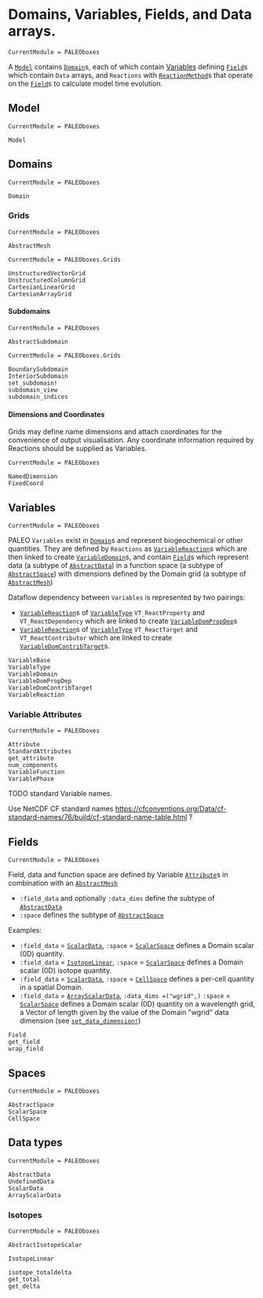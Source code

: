 # Domains, Variables, Fields, and Data arrays.

```@meta
CurrentModule = PALEOboxes
```
A [`Model`](@ref) contains [`Domain`](@ref)s, each of which contain [Variables](@ref) defining [`Field`](@ref)s which contain `Data` arrays, and `Reactions` with [`ReactionMethod`](@ref)s that operate on the [`Field`](@ref)s to calculate model time evolution.

## Model
```@meta
CurrentModule = PALEOboxes
```
```@docs
Model
```

## Domains
```@meta
CurrentModule = PALEOboxes
```
```@docs
Domain
```

### Grids
```@meta
CurrentModule = PALEOboxes
```
```@docs
AbstractMesh
```
```@meta
CurrentModule = PALEOboxes.Grids
```
```@docs
UnstructuredVectorGrid
UnstructuredColumnGrid
CartesianLinearGrid
CartesianArrayGrid
```

#### Subdomains
```@meta
CurrentModule = PALEOboxes
```
```@docs
AbstractSubdomain
```
```@meta
CurrentModule = PALEOboxes.Grids
```
```@docs
BoundarySubdomain
InteriorSubdomain
set_subdomain!
subdomain_view
subdomain_indices
```

#### Dimensions and Coordinates
Grids may define name dimensions and attach coordinates for the convenience of output visualisation. Any coordinate information required by Reactions should be supplied as Variables.
```@meta
CurrentModule = PALEOboxes
```
```@docs
NamedDimension
FixedCoord
```

## Variables

```@meta
CurrentModule = PALEOboxes
```
PALEO `Variables` exist in [`Domain`](@ref)s and represent biogeochemical or other quantities.
They are defined by `Reactions` as [`VariableReaction`](@ref)s which are then linked to create [`VariableDomain`](@ref)s,
and contain [`Field`](@ref)s which represent data (a subtype of [`AbstractData`](@ref)) in a function space (a subtype of [`AbstractSpace`](@ref)) with dimensions defined by the Domain grid (a subtype of [`AbstractMesh`](@ref))

Dataflow dependency between `Variables` is represented by two pairings:
- [`VariableReaction`](@ref)s of [`VariableType`](@ref) `VT_ReactProperty` and `VT_ReactDependency` which are linked to create [`VariableDomPropDep`](@ref)s
- [`VariableReaction`](@ref)s of [`VariableType`](@ref) `VT_ReactTarget` and `VT_ReactContributor` which are linked to create  [`VariableDomContribTarget`](@ref)s.


```@docs
VariableBase
VariableType
VariableDomain
VariableDomPropDep
VariableDomContribTarget
VariableReaction
```

### Variable Attributes
```@meta
CurrentModule = PALEOboxes
```
```@docs
Attribute
StandardAttributes
get_attribute
num_components
VariableFunction
VariablePhase
```

TODO standard Variable names.

Use NetCDF CF standard names <https://cfconventions.org/Data/cf-standard-names/76/build/cf-standard-name-table.html> ?

## Fields
```@meta
CurrentModule = PALEOboxes
```
Field, data and function space are defined by Variable [`Attribute`](@ref)s in combination with an [`AbstractMesh`](@ref)
- `:field_data` and optionally `:data_dims` define the subtype of [`AbstractData`](@ref)
- `:space` defines the subtype of [`AbstractSpace`](@ref)

Examples:
- `:field_data` = [`ScalarData`](@ref), `:space` = [`ScalarSpace`](@ref) defines a Domain scalar (0D) quantity.
- `:field_data` = [`IsotopeLinear`](@ref), `:space` = [`ScalarSpace`](@ref) defines a Domain scalar (0D) isotope quantity.
- `:field_data` = [`ScalarData`](@ref), `:space` = [`CellSpace`](@ref) defines a per-cell quantity in a spatial Domain.
- `:field_data` = [`ArrayScalarData`](@ref), `:data_dims =("wgrid",)` `:space` = [`ScalarSpace`](@ref) defines a Domain scalar (0D) quantity on a wavelength grid, a Vector of length given by the value of the Domain "wgrid" data dimension (see [`set_data_dimension!`](@ref))

```@docs
Field
get_field
wrap_field
```

## Spaces
```@meta
CurrentModule = PALEOboxes
```
```@docs
AbstractSpace
ScalarSpace
CellSpace
```

## Data types
```@meta
CurrentModule = PALEOboxes
```
```@docs
AbstractData
UndefinedData
ScalarData
ArrayScalarData
```

### Isotopes
```@meta
CurrentModule = PALEOboxes
```
```@docs
AbstractIsotopeScalar

IsotopeLinear

isotope_totaldelta
get_total
get_delta
```






